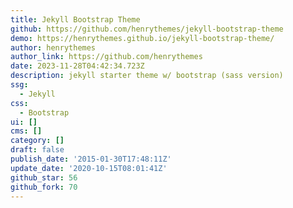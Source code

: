 ```yaml
---
title: Jekyll Bootstrap Theme
github: https://github.com/henrythemes/jekyll-bootstrap-theme
demo: https://henrythemes.github.io/jekyll-bootstrap-theme/
author: henrythemes
author_link: https://github.com/henrythemes
date: 2023-11-28T04:42:34.723Z
description: jekyll starter theme w/ bootstrap (sass version)
ssg:
  - Jekyll
css:
  - Bootstrap
ui: []
cms: []
category: []
draft: false
publish_date: '2015-01-30T17:48:11Z'
update_date: '2020-10-15T08:01:41Z'
github_star: 56
github_fork: 70
---
```


